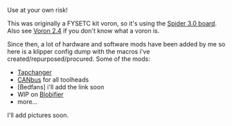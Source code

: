 Use at your own risk!

This was originally a FYSETC kit voron, so it's using the [Spider 3.0 board](https://github.com/FYSETC/FYSETC-SPIDER).
Also see [Voron 2.4](https://github.com/VoronDesign/Voron-2) if you don't know what a voron is.

Since then, a lot of hardware and software mods have been added by me so here is a klipper config dump with the macros i've created/repurposed/procured. 
Some of the mods:
- [Tapchanger](https://github.com/viesturz/tapchanger)
- [CANbus](https://github.com/bigtreetech/EBB) for all toolheads
- [Bedfans] i'll add the link soon
- WIP on [Blobifier](https://github.com/Dendrowen/Blobifier)
- more...

I'll add pictures soon.
